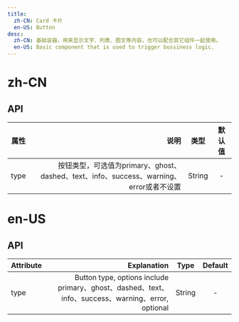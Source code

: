 ```yaml
---
title:
  zh-CN: Card 卡片
  en-US: Button
desc:
  zh-CN: 基础容器，用来显示文字、列表、图文等内容，也可以配合其它组件一起使用。
  en-US: Basic component that is used to trigger bussiness logic.
---
```



# zh-CN

## API
| 属性        | 说明    |  类型  | 默认值|
| --------   | -----:   | :----: | :----: |
| type        | 按钮类型，可选值为primary、ghost、dashed、text、info、success、warning、error或者不设置  |   String   | -|


# en-US

## API
| Attribute        | Explanation    |  Type  | Default|
| --------   | -----:   | :----: | :----: |
| type        | Button type, options include primary、ghost、dashed、text、info、success、warning、error, optional      |   String   | -|
